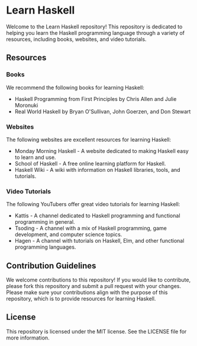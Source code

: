 # Learn Haskell

Welcome to the Learn Haskell repository! This repository is dedicated to helping you learn the Haskell programming language through a variety of resources, including books, websites, and video tutorials.

## Resources
### Books
We recommend the following books for learning Haskell:

- Haskell Programming from First Principles by Chris Allen and Julie Moronuki
- Real World Haskell by Bryan O'Sullivan, John Goerzen, and Don Stewart

### Websites
The following websites are excellent resources for learning Haskell:

- Monday Morning Haskell - A website dedicated to making Haskell easy to learn and use.
- School of Haskell - A free online learning platform for Haskell.
- Haskell Wiki - A wiki with information on Haskell libraries, tools, and tutorials.

### Video Tutorials
The following YouTubers offer great video tutorials for learning Haskell:

- Kattis - A channel dedicated to Haskell programming and functional programming in general.
- Tsoding - A channel with a mix of Haskell programming, game development, and computer science topics.
- Hagen - A channel with tutorials on Haskell, Elm, and other functional programming languages.


## Contribution Guidelines
We welcome contributions to this repository! If you would like to contribute, please fork this repository and submit a pull request with your changes. Please make sure your contributions align with the purpose of this repository, which is to provide resources for learning Haskell.

## License
This repository is licensed under the MIT license. See the LICENSE file for more information.
